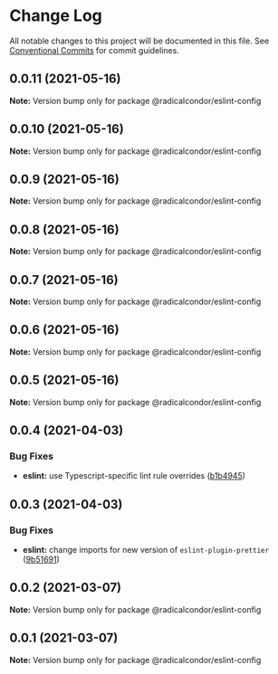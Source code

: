# Change Log

All notable changes to this project will be documented in this file.
See [Conventional Commits](https://conventionalcommits.org) for commit guidelines.

## 0.0.11 (2021-05-16)

**Note:** Version bump only for package @radicalcondor/eslint-config





## 0.0.10 (2021-05-16)

**Note:** Version bump only for package @radicalcondor/eslint-config





## 0.0.9 (2021-05-16)

**Note:** Version bump only for package @radicalcondor/eslint-config





## 0.0.8 (2021-05-16)

**Note:** Version bump only for package @radicalcondor/eslint-config





## 0.0.7 (2021-05-16)

**Note:** Version bump only for package @radicalcondor/eslint-config





## 0.0.6 (2021-05-16)

**Note:** Version bump only for package @radicalcondor/eslint-config





## 0.0.5 (2021-05-16)

**Note:** Version bump only for package @radicalcondor/eslint-config





## 0.0.4 (2021-04-03)


### Bug Fixes

* **eslint:** use Typescript-specific lint rule overrides ([b1b4945](https://github.com/radicalcondor/config/commit/b1b49459a5bf1bc7740ee0be11b534598bf3e3f9))





## 0.0.3 (2021-04-03)


### Bug Fixes

* **eslint:** change imports for new version of `eslint-plugin-prettier` ([9b51691](https://github.com/radicalcondor/config/commit/9b516912b2675d58d85d8393ca078fd63911285f))





## 0.0.2 (2021-03-07)

**Note:** Version bump only for package @radicalcondor/eslint-config





## 0.0.1 (2021-03-07)

**Note:** Version bump only for package @radicalcondor/eslint-config
